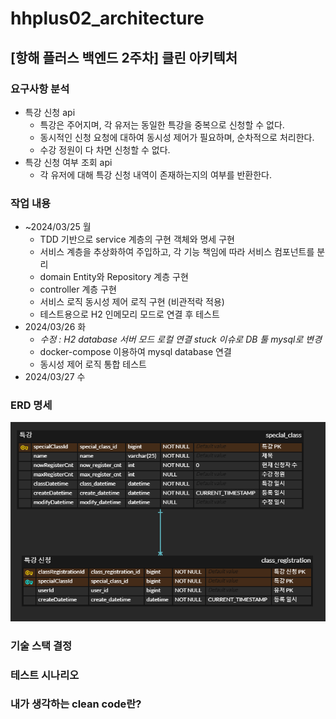 # hhplus02_architecture

## [항해 플러스 백엔드 2주차] 클린 아키텍처

### 요구사항 분석
- 특강 신청 api
  - 특강은 주어지며, 각 유저는 동일한 특강을 중복으로 신청할 수 없다.
  - 동시적인 신청 요청에 대하여 동시성 제어가 필요하며, 순차적으로 처리한다.
  - 수강 정원이 다 차면 신청할 수 없다.
- 특강 신청 여부 조회 api
  - 각 유저에 대해 특강 신청 내역이 존재하는지의 여부를 반환한다.

### 작업 내용
- ~2024/03/25 월
  - TDD 기반으로 service 계층의 구현 객체와 명세 구현
  - 서비스 계층을 추상화하여 주입하고, 각 기능 책임에 따라 서비스 컴포넌트를 분리
  - domain Entity와 Repository 계층 구현
  - controller 계층 구현
  - 서비스 로직 동시성 제어 로직 구현 (비관적락 적용)
  - 테스트용으로 H2 인메모리 모드로 연결 후 테스트
- 2024/03/26 화
  - *수정 : H2 database 서버 모드 로컬 연결 stuck 이슈로 DB 툴 mysql로 변경*
  - docker-compose 이용하여 mysql database 연결
  - 동시성 제어 로직 통합 테스트
- 2024/03/27 수

### ERD 명세
![erd1.png](erd1.png)

### 기술 스택 결정

### 테스트 시나리오

### 내가 생각하는 clean code란?

